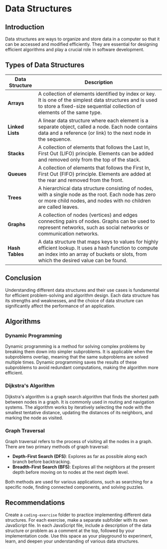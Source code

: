 # Data Structures

## Introduction

Data structures are ways to organize and store data in a computer so that it can be accessed and modified efficiently. They are essential for designing efficient algorithms and play a crucial role in software development.

## Types of Data Structures

| Data Structure   | Description                                                                                                                                                                                      |
| ---------------- | ------------------------------------------------------------------------------------------------------------------------------------------------------------------------------------------------ |
| **Arrays**       | A collection of elements identified by index or key. It is one of the simplest data structures and is used to store a fixed-size sequential collection of elements of the same type.             |
| **Linked Lists** | A linear data structure where each element is a separate object, called a node. Each node contains data and a reference (or link) to the next node in the sequence.                              |
| **Stacks**       | A collection of elements that follows the Last In, First Out (LIFO) principle. Elements can be added and removed only from the top of the stack.                                                 |
| **Queues**       | A collection of elements that follows the First In, First Out (FIFO) principle. Elements are added at the rear and removed from the front.                                                       |
| **Trees**        | A hierarchical data structure consisting of nodes, with a single node as the root. Each node has zero or more child nodes, and nodes with no children are called leaves.                         |
| **Graphs**       | A collection of nodes (vertices) and edges connecting pairs of nodes. Graphs can be used to represent networks, such as social networks or communication networks.                               |
| **Hash Tables**  | A data structure that maps keys to values for highly efficient lookup. It uses a hash function to compute an index into an array of buckets or slots, from which the desired value can be found. |

## Conclusion

Understanding different data structures and their use cases is fundamental for efficient problem-solving and algorithm design. Each data structure has its strengths and weaknesses, and the choice of data structure can significantly affect the performance of an application.

## Algorithms

### Dynamic Programming

Dynamic programming is a method for solving complex problems by breaking them down into simpler subproblems. It is applicable when the subproblems overlap, meaning that the same subproblems are solved multiple times. Dynamic programming saves the results of these subproblems to avoid redundant computations, making the algorithm more efficient.

### Dijkstra's Algorithm

Dijkstra's algorithm is a graph search algorithm that finds the shortest path between nodes in a graph. It is commonly used in routing and navigation systems. The algorithm works by iteratively selecting the node with the smallest tentative distance, updating the distances of its neighbors, and marking the node as visited.

### Graph Traversal

Graph traversal refers to the process of visiting all the nodes in a graph. There are two primary methods of graph traversal:

- **Depth-First Search (DFS)**: Explores as far as possible along each branch before backtracking.
- **Breadth-First Search (BFS)**: Explores all the neighbors at the present depth before moving on to nodes at the next depth level.

Both methods are used for various applications, such as searching for a specific node, finding connected components, and solving puzzles.

## Recommendations

Create a `coding-exercise` folder to practice implementing different data structures. For each exercise, make a separate subfolder with its own JavaScript file. In each JavaScript file, include a description of the data structure or problem as a comment at the top, followed by your implementation code. Use this space as your playground to experiment, learn, and deepen your understanding of various data structures.
